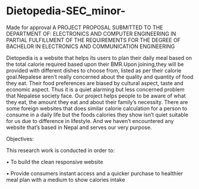 # Dietopedia-SEC_minor-

Made for approval A PROJECT PROPOSAL SUBMITTED TO THE DEPARTMENT OF:
ELECTRONICS AND COMPUTER ENGINEERING IN PARTIAL
FULFILLMENT OF THE REQUIREMENTS FOR THE DEGREE OF
BACHELOR IN ELECTRONICS AND COMMUNICATION
ENGINEERING



Dietopedia is a website that helps its users to plan their daily meal based on the
total calorie required based upon their BMR.Upon joining,they will be provided
with different dishes to choose from, listed as per their calorie goal.Nepalese aren’t
really concerned about the quality and quantity of food they eat. Their food
preferences are biased by cultural aspect, taste and economic aspect. Thus it
is a quiet alarming but less concerned problem that Nepalese society face. Our
project helps people to be aware of what they eat, the amount they eat and about
their family’s necessity. There are some foreign websites that does similar calorie
calculation for a person to consume in a daily life but the foods calories they show
isn’t quiet suitable for us due to difference in lifestyle. And we haven’t encountered
any website that’s based in Nepal and serves our very purpose.

Objectives:

This research work is conducted in order to:

• To build the clean responsive website

• Provide consumers instant access and a quicker purchase to healthier meal
plan with a medium to show calories intake

